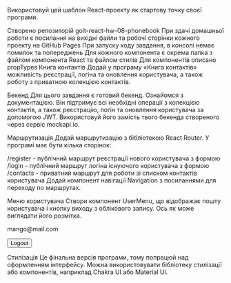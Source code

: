 Використовуй цей шаблон React-проекту як стартову точку своєї програми.

Створено репозиторій goit-react-hw-08-phonebook
При здачі домашньої роботи є посилання на вихідні файли та робочі сторінки кожного проекту на GitHub Pages
При запуску коду завдання, в консолі немає помилок та попереджень
Для кожного компонента є окрема папка з файлом компонента React та файлом стилів
Для компонентів описано propTypes
Книга контактів
Додай у програму «Книга контактів» можливість реєстрації, логіна та оновлення користувача, а також роботу з приватною колекцією контактів.

Бекенд
Для цього завдання є готовий бекенд. Ознайомся з документацією. Він підтримує всі необхідні операції з колекцією контактів, а також реєстрацію, логін та оновлення користувача за допомогою JWT. Використовуй його замість твого бекенда створеного через сервіс mockapi.io.

Маршрутизація
Додай маршрутизацію з бібліотекою React Router. У програмі має бути кілька сторінок:

/register - публічний маршрут реєстрації нового користувача з формою
/login - публічний маршрут логіна існуючого користувача з формою
/contacts - приватний маршрут для роботи зі списком контактів користувача
Додай компонент навігації Navigation з посиланнями для переходу по маршрутах.

Меню користувача
Створи компонент UserMenu, що відображає пошту користувача і кнопку виходу з облікового запису. Ось як може виглядати його розмітка.

<div>
  <p>mango@mail.com</p>
  <button>Logout</button>
</div>

Стилізація
Це фінальна версія програми, тому попрацюй над оформленням інтерфейсу. Можна використовувати бібліотеку стилізації або компонентів, наприклад Chakra UI або Material UI.
